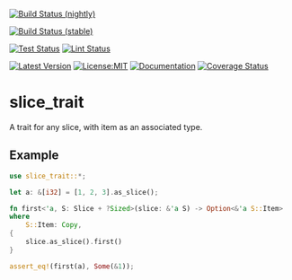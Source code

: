 [![Build Status (nightly)](https://github.com/sigurd4/slice_trait/workflows/Build-nightly/badge.svg)](https://github.com/sigurd4/slice_trait/actions/workflows/build-nightly.yml)
<!--[![Build Status (nightly, all features)](https://github.com/sigurd4/slice_trait/workflows/Build-nightly-all-features/badge.svg)](https://github.com/sigurd4/slice_trait/actions/workflows/build-nightly-all-features.yml)-->

[![Build Status (stable)](https://github.com/sigurd4/slice_trait/workflows/Build-stable/badge.svg)](https://github.com/sigurd4/slice_trait/actions/workflows/build-stable.yml)
<!--[![Build Status (stable, all features)](https://github.com/sigurd4/slice_trait/workflows/Build-stable-all-features/badge.svg)](https://github.com/sigurd4/slice_trait/actions/workflows/build-stable-all-features.yml)-->

[![Test Status](https://github.com/sigurd4/slice_trait/workflows/Test/badge.svg)](https://github.com/sigurd4/slice_trait/actions/workflows/test.yml)
[![Lint Status](https://github.com/sigurd4/slice_trait/workflows/Lint/badge.svg)](https://github.com/sigurd4/slice_trait/actions/workflows/lint.yml)

[![Latest Version](https://img.shields.io/crates/v/slice_trait.svg)](https://crates.io/crates/slice_trait)
[![License:MIT](https://img.shields.io/badge/License-MIT-yellow.svg)](https://opensource.org/licenses/MIT)
[![Documentation](https://img.shields.io/docsrs/slice_trait)](https://docs.rs/slice_trait)
[![Coverage Status](https://img.shields.io/codecov/c/github/sigurd4/slice_trait)](https://app.codecov.io/github/sigurd4/slice_trait)


# slice_trait

A trait for any slice, with item as an associated type.

## Example

```rust
use slice_trait::*;

let a: &[i32] = [1, 2, 3].as_slice();

fn first<'a, S: Slice + ?Sized>(slice: &'a S) -> Option<&'a S::Item>
where
    S::Item: Copy,
{
    slice.as_slice().first()
}

assert_eq!(first(a), Some(&1));
```